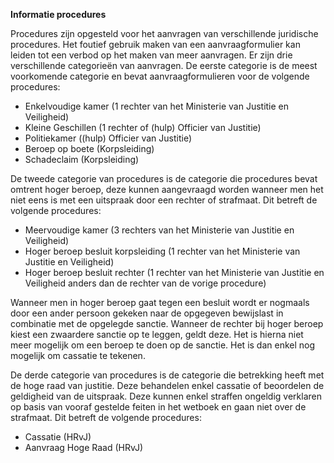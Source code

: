 **Informatie procedures**

Procedures zijn opgesteld voor het aanvragen van verschillende juridische procedures. Het foutief gebruik maken van een aanvraagformulier kan leiden tot een verbod op het maken van meer aanvragen. Er zijn drie verschillende categorieën van aanvragen. De eerste categorie is de meest voorkomende categorie en bevat aanvraagformulieren voor de volgende procedures:   
- Enkelvoudige kamer (1 rechter van het Ministerie van Justitie en Veiligheid)   
- Kleine Geschillen (1 rechter of (hulp) Officier van Justitie)   
- Politiekamer ((hulp) Officier van Justitie)   
- Beroep op boete (Korpsleiding)   
- Schadeclaim (Korpsleiding)   

De tweede categorie van procedures is de categorie die procedures bevat omtrent hoger beroep, deze kunnen aangevraagd worden wanneer men het niet eens is met een uitspraak door een rechter of strafmaat. Dit betreft de volgende procedures:     
- Meervoudige kamer (3 rechters van het Ministerie van Justitie en Veiligheid)   
- Hoger beroep besluit korpsleiding (1 rechter van het Ministerie van Justitie en Veiligheid)   
- Hoger beroep besluit rechter (1 rechter van het Ministerie van Justitie en Veiligheid anders dan de rechter van de vorige procedure)

Wanneer men in hoger beroep gaat tegen een besluit wordt er nogmaals door een ander persoon gekeken naar de opgegeven bewijslast in combinatie met de opgelegde sanctie. Wanneer de rechter bij hoger beroep kiest een zwaardere sanctie op te leggen, geldt deze. Het is hierna niet meer mogelijk om een beroep te doen op de sanctie. Het is dan enkel nog mogelijk om cassatie te tekenen.   

De derde categorie van procedures is de categorie die betrekking heeft met de hoge raad van justitie. Deze behandelen enkel cassatie of beoordelen de geldigheid van de uitspraak. Deze kunnen enkel straffen ongeldig verklaren op basis van vooraf gestelde feiten in het wetboek en gaan niet over de strafmaat. Dit betreft de volgende procedures:   
- Cassatie (HRvJ)
- Aanvraag Hoge Raad (HRvJ)
